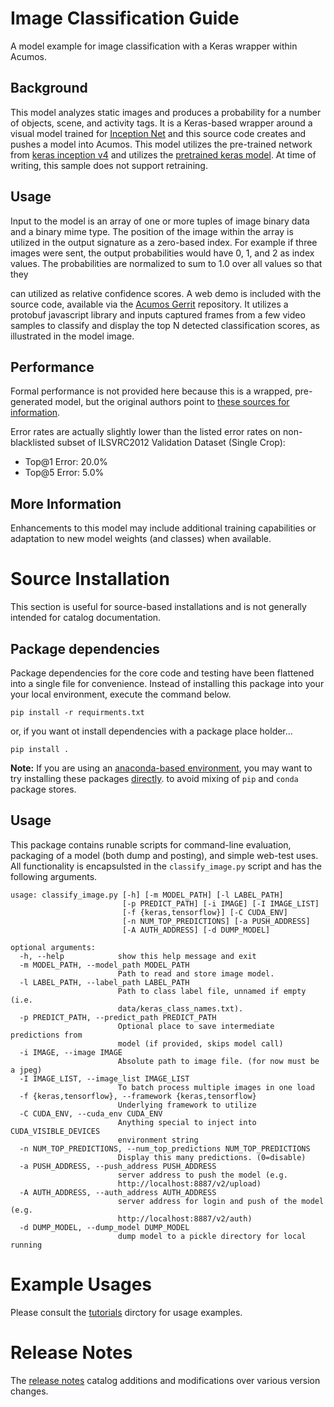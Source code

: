 <!---
.. ===============LICENSE_START=======================================================
.. Acumos CC-BY-4.0
.. ===================================================================================
.. Copyright (C) 2017-2018 AT&T Intellectual Property & Tech Mahindra. All rights reserved.
.. ===================================================================================
.. This Acumos documentation file is distributed by AT&T and Tech Mahindra
.. under the Creative Commons Attribution 4.0 International License (the "License");
.. you may not use this file except in compliance with the License.
.. You may obtain a copy of the License at
..
..      http://creativecommons.org/licenses/by/4.0
..
.. This file is distributed on an "AS IS" BASIS,
.. WITHOUT WARRANTIES OR CONDITIONS OF ANY KIND, either express or implied.
.. See the License for the specific language governing permissions and
.. limitations under the License.
.. ===============LICENSE_END=========================================================
-->

# Image Classification Guide
A model example for image classification with a Keras wrapper within Acumos.

## Background
This model analyzes static images and produces a probability for a number of
objects, scene, and activity tags.  It is a Keras-based wrapper around a
visual model trained for [Inception Net](https://github.com/google/inception)
and this source code creates and pushes
a model into Acumos.  This model utilizes the pre-trained network from
[keras inception v4](https://github.com/kentsommer/keras-inceptionV4)
and utilizes the
[pretrained keras model](https://github.com/kentsommer/keras-inceptionV4/releases).
At time of writing,
this sample does not support retraining.

## Usage
Input to the model is an array of one or more tuples of image binary data and
a binary mime type.  The position of the image within the array is utilized
in the output signature as a zero-based index.  For example if three images
were sent, the output probabilities would have 0, 1, and 2 as index values.
The probabilities are normalized to sum to 1.0 over all values so that they

can utilized as relative confidence scores.
A web demo is included with the source code, available via the
[Acumos Gerrit](https://gerrit.acumos.org/r/#/admin/projects/image-classification)
repository.  It utilizes a protobuf javascript library and inputs captured frames
from a few video samples to classify and display the top N detected
classification scores, as illustrated in the model image.

## Performance
Formal performance is not provided here because this is a wrapped, pre-generated
model, but the original authors point to
[these sources for information](https://github.com/kentsommer/keras-inceptionV4#performance-metrics-top5-top1).

Error rates are actually slightly lower than the listed error rates on
non-blacklisted subset of ILSVRC2012 Validation Dataset (Single Crop):
* Top@1 Error: 20.0%
* Top@5 Error: 5.0%

## More Information
Enhancements to this model may include additional training capabilities or
adaptation to new model weights (and classes) when available.

# Source Installation
This section is useful for source-based installations and is not generally intended
for catalog documentation.

## Package dependencies
Package dependencies for the core code and testing have been flattened into a
single file for convenience. Instead of installing this package into your
your local environment, execute the command below.

```
pip install -r requirments.txt
```
or, if you want ot install dependencies with a package place holder...
```
pip install .
```

**Note:** If you are using an [anaconda-based environment](https://anaconda.org),
you may want to try
installing these packages [directly](https://docs.anaconda.com/anaconda-repository/user-guide/tasks/pkgs/download-install-pkg).
to avoid mixing of `pip` and `conda` package stores.


## Usage
This package contains runable scripts for command-line evaluation,
packaging of a model (both dump and posting), and simple web-test
uses.   All functionality is encapsulsted in the `classify_image.py`
script and has the following arguments.

```
usage: classify_image.py [-h] [-m MODEL_PATH] [-l LABEL_PATH]
                         [-p PREDICT_PATH] [-i IMAGE] [-I IMAGE_LIST]
                         [-f {keras,tensorflow}] [-C CUDA_ENV]
                         [-n NUM_TOP_PREDICTIONS] [-a PUSH_ADDRESS]
                         [-A AUTH_ADDRESS] [-d DUMP_MODEL]

optional arguments:
  -h, --help            show this help message and exit
  -m MODEL_PATH, --model_path MODEL_PATH
                        Path to read and store image model.
  -l LABEL_PATH, --label_path LABEL_PATH
                        Path to class label file, unnamed if empty (i.e.
                        data/keras_class_names.txt).
  -p PREDICT_PATH, --predict_path PREDICT_PATH
                        Optional place to save intermediate predictions from
                        model (if provided, skips model call)
  -i IMAGE, --image IMAGE
                        Absolute path to image file. (for now must be a jpeg)
  -I IMAGE_LIST, --image_list IMAGE_LIST
                        To batch process multiple images in one load
  -f {keras,tensorflow}, --framework {keras,tensorflow}
                        Underlying framework to utilize
  -C CUDA_ENV, --cuda_env CUDA_ENV
                        Anything special to inject into CUDA_VISIBLE_DEVICES
                        environment string
  -n NUM_TOP_PREDICTIONS, --num_top_predictions NUM_TOP_PREDICTIONS
                        Display this many predictions. (0=disable)
  -a PUSH_ADDRESS, --push_address PUSH_ADDRESS
                        server address to push the model (e.g.
                        http://localhost:8887/v2/upload)
  -A AUTH_ADDRESS, --auth_address AUTH_ADDRESS
                        server address for login and push of the model (e.g.
                        http://localhost:8887/v2/auth)
  -d DUMP_MODEL, --dump_model DUMP_MODEL
                        dump model to a pickle directory for local running
```

# Example Usages
Please consult the [tutorials](tutorials) dirctory for usage examples.

# Release Notes
The [release notes](release-notes.md) catalog additions and modifications
over various version changes.

